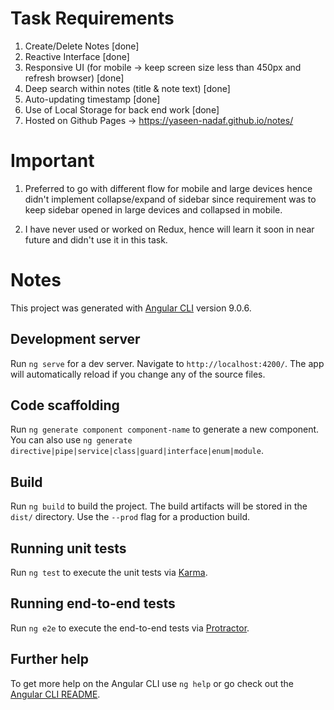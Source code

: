 # Task Requirements

1. Create/Delete Notes [done]
2. Reactive Interface [done]
3. Responsive UI (for mobile -> keep screen size less than 450px and refresh browser) [done]
4. Deep search within notes (title & note text) [done]
5. Auto-updating timestamp [done]
6. Use of Local Storage for back end work [done]
7. Hosted on Github Pages -> https://yaseen-nadaf.github.io/notes/

# Important 

1. Preferred to go with different flow for mobile and large devices hence didn't implement collapse/expand of sidebar since requirement was to keep sidebar opened in large devices and collapsed in mobile.

2. I have never used or worked on Redux, hence will learn it soon in near future and didn't use it in this task.


# Notes

This project was generated with [Angular CLI](https://github.com/angular/angular-cli) version 9.0.6.

## Development server

Run `ng serve` for a dev server. Navigate to `http://localhost:4200/`. The app will automatically reload if you change any of the source files.

## Code scaffolding

Run `ng generate component component-name` to generate a new component. You can also use `ng generate directive|pipe|service|class|guard|interface|enum|module`.

## Build

Run `ng build` to build the project. The build artifacts will be stored in the `dist/` directory. Use the `--prod` flag for a production build.

## Running unit tests

Run `ng test` to execute the unit tests via [Karma](https://karma-runner.github.io).

## Running end-to-end tests

Run `ng e2e` to execute the end-to-end tests via [Protractor](http://www.protractortest.org/).

## Further help

To get more help on the Angular CLI use `ng help` or go check out the [Angular CLI README](https://github.com/angular/angular-cli/blob/master/README.md).
